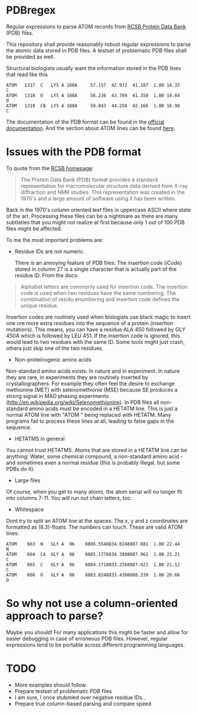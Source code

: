 PDBregex
========

Regular expressions to parse ATOM records from [RCSB Protein Data Bank](http://www.rcsb.org/pdb/home/home.do) (PDB) files.


This repository shall provide reasonably robust regular expressions to parse the atomic data stored in PDB files.
A testset of problematic PDB files shall be provided as well.

Structural biologists usually want the information stored in the PDB lines that read like this
```
ATOM   1317  C   LYS A 188A     57.157  42.972  41.187  1.00 14.33           C  
ATOM   1318  O   LYS A 188A     56.236  43.769  41.358  1.00 14.64           O  
ATOM   1319  CB  LYS A 188A     59.043  44.258  42.166  1.00 16.98           C  
```

The documentation of the PDB format can be found in the
[official documentation](http://www.wwpdb.org/documentation/format33/v3.3.html). And the section about ATOM lines can be found [here](http://www.wwpdb.org/documentation/format33/sect9.html#ATOM).


Issues with the PDB format
========

To quote from the [RCSB homepage](http://www.rcsb.org/pdb/static.do?p=file_formats/index.jsp):
> The Protein Data Bank (PDB) format provides a standard representation for macromolecular structure data derived from X-ray diffraction and NMR studies. This representation was created in the 1970's and a large amount of software using it has been written.  

Back in the 1970's column oriented text files in uppercase ASCII where state of the art. Processing these files can be a nightmare as there are many subtleties that you might not realize at first because only 1 out of 100 PDB files might be affected. 

To me the most important problems are:
* Residue IDs are _not_ numeric. 

  There is an annoying feature of PDB files: The insertion code (iCode) stored in column 27 is a single character that is actually part of the residue ID. From the docs: 

> Alphabet letters are commonly used for insertion code. The insertion code is used when two residues have the same numbering. The combination of residu enumbering and insertion code defines the unique residue.  

Insertion codes are routinely used when biologists use black magic to insert one ore more extra residues into the sequence of a protein (insertion mutations). This means, you can have a residue ALA 450 followed by GLY 450A which is followed by LEU 451. If the insertion code is ignored, this would lead to two residues with the same ID. Some tools might just crash, others just skip one of the two residues.

* Non-proteinogenic amino acids

 Non-standard amino acids exists. In nature and in experiment. In nature they are rare, in experiments they are routinely inserted by crystallographers. For example they often feel the desire to exchange methionine (MET) with selenomethionie (MSE) because SE produces a strong signal in MAD phasing experiments (http://en.wikipedia.org/wiki/Selenomethionine).
In PDB files all non-standard amino acids must be encoded in a HETATM line. This is just a normal ATOM line with "ATOM   " being replaced with HETATM. Many programs fail to process these lines at all, leading to false gaps in the sequence.

* HETATMS in general

You cannot trust HETATMS. Atoms that are stored in a HETATM line can be anything: Water, some chemical compound, a non-standard amino acid - and sometimes even a normal residue (this is probably illegal, but some PDBs do it).

* Large files
 
Of course, when you get to many atoms, the atom serial will no longer fit into columns 7-11. You will run out chain letters, too.

* Whitespace

Dont try to split an ATOM line at the spaces. The x, y and z coordinates are formatted as (8.3)-floats. The numbers can touch. These are valid ATOM lines:

```
ATOM    663  N   GLY A  96    8886.5548834.0248887.681  1.00 22.44           N  
ATOM    664  CA  GLY A  96    8885.1778834.3888887.962  1.00 22.21           C  
ATOM    665  C   GLY A  96    8884.1718833.2568887.921  1.00 21.12           C  
ATOM    666  O   GLY A  96    8883.0248833.4308888.339  1.00 20.66           O  
```

So why not use a column-oriented approach to parse?
========
Maybe you should! For many applications this might be faster and allow for easier debugging in case of erroneous PDB files. However, regular expressions tend to be portable across different programming languages. 

TODO
========
* More examples should follow.
* Prepare testset of problematic PDB files
* I am sure, I once stubmled over negative residue IDs...
* Prepare true column-based parsing and compare speed
